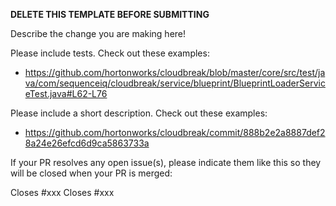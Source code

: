 **DELETE THIS TEMPLATE BEFORE SUBMITTING**

Describe the change you are making here!

Please include tests. Check out these examples:

- https://github.com/hortonworks/cloudbreak/blob/master/core/src/test/java/com/sequenceiq/cloudbreak/service/blueprint/BlueprintLoaderServiceTest.java#L62-L76

Please include a short description. Check out these examples:

- https://github.com/hortonworks/cloudbreak/commit/888b2e2a8887def28a24e26efcd6d9ca5863733a

If your PR resolves any open issue(s), please indicate them like this so they will be closed when your PR is merged:

Closes #xxx
Closes #xxx